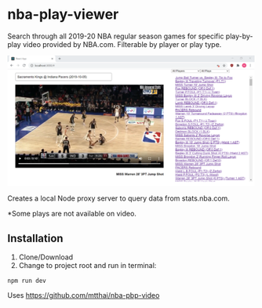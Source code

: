 # nba-play-viewer

Search through all 2019-20 NBA regular season games for specific play-by-play video provided by NBA.com. Filterable by player or play type. 

![screen](https://github.com/mtthai/nba-pbp-video-browser/blob/master/screen.png)

Creates a local Node proxy server to query data from stats.nba.com.

*Some plays are not available on video.

## Installation

1. Clone/Download
2. Change to project root and run in terminal:
```
npm run dev
```

Uses https://github.com/mtthai/nba-pbp-video
